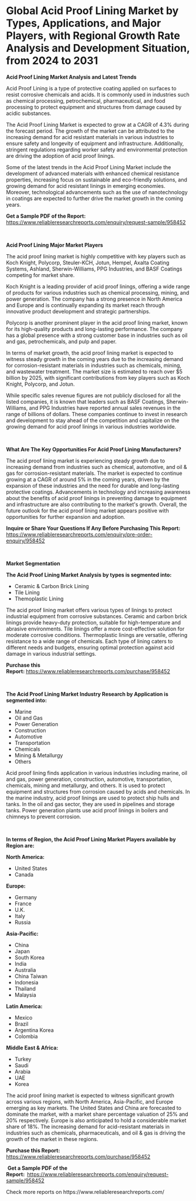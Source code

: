 <p><h1>Global Acid Proof Lining Market by Types, Applications, and Major Players, with Regional Growth Rate Analysis and Development Situation, from 2024 to 2031</h1></p><p><strong>Acid Proof Lining Market Analysis and Latest Trends</strong></p>
<p><p>Acid Proof Lining is a type of protective coating applied on surfaces to resist corrosive chemicals and acids. It is commonly used in industries such as chemical processing, petrochemical, pharmaceutical, and food processing to protect equipment and structures from damage caused by acidic substances.</p><p>The Acid Proof Lining Market is expected to grow at a CAGR of 4.3% during the forecast period. The growth of the market can be attributed to the increasing demand for acid resistant materials in various industries to ensure safety and longevity of equipment and infrastructure. Additionally, stringent regulations regarding worker safety and environmental protection are driving the adoption of acid proof linings.</p><p>Some of the latest trends in the Acid Proof Lining Market include the development of advanced materials with enhanced chemical resistance properties, increasing focus on sustainable and eco-friendly solutions, and growing demand for acid resistant linings in emerging economies. Moreover, technological advancements such as the use of nanotechnology in coatings are expected to further drive the market growth in the coming years.</p></p>
<p><strong>Get a Sample PDF of the Report:&nbsp;</strong> <a href="https://www.reliableresearchreports.com/enquiry/request-sample/958452">https://www.reliableresearchreports.com/enquiry/request-sample/958452</a></p>
<p>&nbsp;</p>
<p><strong>Acid Proof Lining Major Market Players</strong></p>
<p><p>The acid proof lining market is highly competitive with key players such as Koch Knight, Polycorp, Steuler-KCH, Jotun, Hempel, Axalta Coating Systems, Ashland, Sherwin-Williams, PPG Industries, and BASF Coatings competing for market share.</p><p>Koch Knight is a leading provider of acid proof linings, offering a wide range of products for various industries such as chemical processing, mining, and power generation. The company has a strong presence in North America and Europe and is continually expanding its market reach through innovative product development and strategic partnerships.</p><p>Polycorp is another prominent player in the acid proof lining market, known for its high-quality products and long-lasting performance. The company has a global presence with a strong customer base in industries such as oil and gas, petrochemicals, and pulp and paper.</p><p>In terms of market growth, the acid proof lining market is expected to witness steady growth in the coming years due to the increasing demand for corrosion-resistant materials in industries such as chemicals, mining, and wastewater treatment. The market size is estimated to reach over $5 billion by 2025, with significant contributions from key players such as Koch Knight, Polycorp, and Jotun.</p><p>While specific sales revenue figures are not publicly disclosed for all the listed companies, it is known that leaders such as BASF Coatings, Sherwin-Williams, and PPG Industries have reported annual sales revenues in the range of billions of dollars. These companies continue to invest in research and development to stay ahead of the competition and capitalize on the growing demand for acid proof linings in various industries worldwide.</p></p>
<p>&nbsp;</p>
<p><strong>What Are The Key Opportunities For Acid Proof Lining Manufacturers?</strong></p>
<p><p>The acid proof lining market is experiencing steady growth due to increasing demand from industries such as chemical, automotive, and oil & gas for corrosion-resistant materials. The market is expected to continue growing at a CAGR of around 5% in the coming years, driven by the expansion of these industries and the need for durable and long-lasting protective coatings. Advancements in technology and increasing awareness about the benefits of acid proof linings in preventing damage to equipment and infrastructure are also contributing to the market's growth. Overall, the future outlook for the acid proof lining market appears positive with opportunities for further expansion and adoption.</p></p>
<p><strong>Inquire or Share Your Questions If Any Before Purchasing This Report:</strong> <a href="https://www.reliableresearchreports.com/enquiry/pre-order-enquiry/958452">https://www.reliableresearchreports.com/enquiry/pre-order-enquiry/958452</a></p>
<p>&nbsp;</p>
<p><strong>Market Segmentation</strong></p>
<p><strong>The Acid Proof Lining Market Analysis by types is segmented into:</strong></p>
<p><ul><li>Ceramic & Carbon Brick Lining</li><li>Tile Lining</li><li>Themoplastic Lining</li></ul></p>
<p><p>The acid proof lining market offers various types of linings to protect industrial equipment from corrosive substances. Ceramic and carbon brick linings provide heavy-duty protection, suitable for high-temperature and abrasive environments. Tile linings offer a more cost-effective solution for moderate corrosive conditions. Thermoplastic linings are versatile, offering resistance to a wide range of chemicals. Each type of lining caters to different needs and budgets, ensuring optimal protection against acid damage in various industrial settings.</p></p>
<p><strong>Purchase this Report:&nbsp;</strong><a href="https://www.reliableresearchreports.com/purchase/958452">https://www.reliableresearchreports.com/purchase/958452</a></p>
<p>&nbsp;</p>
<p><strong>The Acid Proof Lining Market Industry Research by Application is segmented into:</strong></p>
<p><ul><li>Marine</li><li>Oil and Gas</li><li>Power Generation</li><li>Construction</li><li>Automotive</li><li>Transportation</li><li>Chemicals</li><li>Mining & Metallurgy</li><li>Others</li></ul></p>
<p><p>Acid proof lining finds application in various industries including marine, oil and gas, power generation, construction, automotive, transportation, chemicals, mining and metallurgy, and others. It is used to protect equipment and structures from corrosion caused by acids and chemicals. In the marine industry, acid proof linings are used to protect ship hulls and tanks. In the oil and gas sector, they are used in pipelines and storage tanks. Power generation plants use acid proof linings in boilers and chimneys to prevent corrosion.</p></p>
<p>&nbsp;</p>
<p><strong>In terms of Region, the Acid Proof Lining Market Players available by Region are:</strong></p>
<p>
    <p> <strong> North America: </strong>
        <ul>
            <li>United States</li>
            <li>Canada</li>
        </ul>
        </p> 
    <p> <strong> Europe: </strong>
        <ul>
            <li>Germany</li>
            <li>France</li>
            <li>U.K.</li>
            <li>Italy</li>
            <li>Russia</li>
        </ul>
        </p> 
    <p> <strong> Asia-Pacific: </strong>
        <ul>
            <li>China</li>
            <li>Japan</li>
            <li>South Korea</li>
            <li>India</li>
            <li>Australia</li>
            <li>China Taiwan</li>
            <li>Indonesia</li>
            <li>Thailand</li>
            <li>Malaysia</li>
        </ul>
        </p> 
    <p> <strong> Latin America: </strong>
        <ul>
            <li>Mexico</li>
            <li>Brazil</li>
            <li>Argentina Korea</li>
            <li>Colombia</li>
        </ul>
        </p> 
    <p> <strong> Middle East & Africa: </strong>
        <ul>
            <li>Turkey</li>
            <li>Saudi</li>
            <li>Arabia</li>
            <li>UAE</li>
            <li>Korea</li>
        </ul>
    </p>
    </p>
<p><p>The acid proof lining market is expected to witness significant growth across various regions, with North America, Asia-Pacific, and Europe emerging as key markets. The United States and China are forecasted to dominate the market, with a market share percentage valuation of 25% and 20% respectively. Europe is also anticipated to hold a considerable market share of 18%. The increasing demand for acid-resistant materials in industries such as chemicals, pharmaceuticals, and oil & gas is driving the growth of the market in these regions.</p></p>
<p><strong>Purchase this Report: </strong><a href="https://www.reliableresearchreports.com/purchase/958452">https://www.reliableresearchreports.com/purchase/958452</a></p>
<p>&nbsp;<strong>Get a Sample PDF of the Report:&nbsp;&nbsp;</strong><a href="https://www.reliableresearchreports.com/enquiry/request-sample/958452">https://www.reliableresearchreports.com/enquiry/request-sample/958452</a></p>
<p><strong></strong></p>
<p>Check more reports on https://www.reliableresearchreports.com/</p>